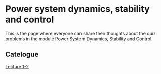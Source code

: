 # Power system dynamics, stability and control

This is the page where everyone can share their thoughts about the quiz problems in the module Power System Dynamics, Stability and Control.

## Catelogue

[Lecture 1-2](/Lecture%201-2.md)
